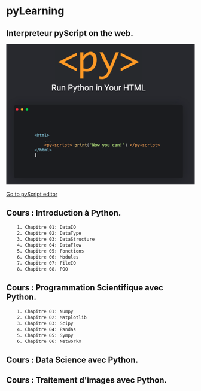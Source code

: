 # pyLearning
## Interpreteur pyScript on the web.

![](https://raw.githubusercontent.com/pyTUNISIA/home/master/images/logos/pyscript01.png)


[Go to pyScript editor](https://liascript.github.io/course/?https://raw.githubusercontent.com/pyTUNISIA/home/master/lia/pyScriptOnLine.md#1)


## Cours : Introduction à Python.
        1. Chapitre 01: DataIO
        2. Chapitre 02: DataType
        3. Chapitre 03: DataStructure
        4. Chapitre 04: DataFlow
        5. Chapitre 05: Fonctions
        6. Chapitre 06: Modules
        7. Chapitre 07: FileIO
        8. Chapitre 08. POO

## Cours : Programmation Scientifique avec Python.
        1. Chapitre 01: Numpy
        2. Chapitre 02: Matplotlib
        3. Chapitre 03: Scipy
        4. Chapitre 04: Pandas
        5. Chapitre 05: Sympy
        6. Chapitre 06: NetworkX

## Cours : Data Science avec Python.

## Cours : Traitement d'images avec Python.
